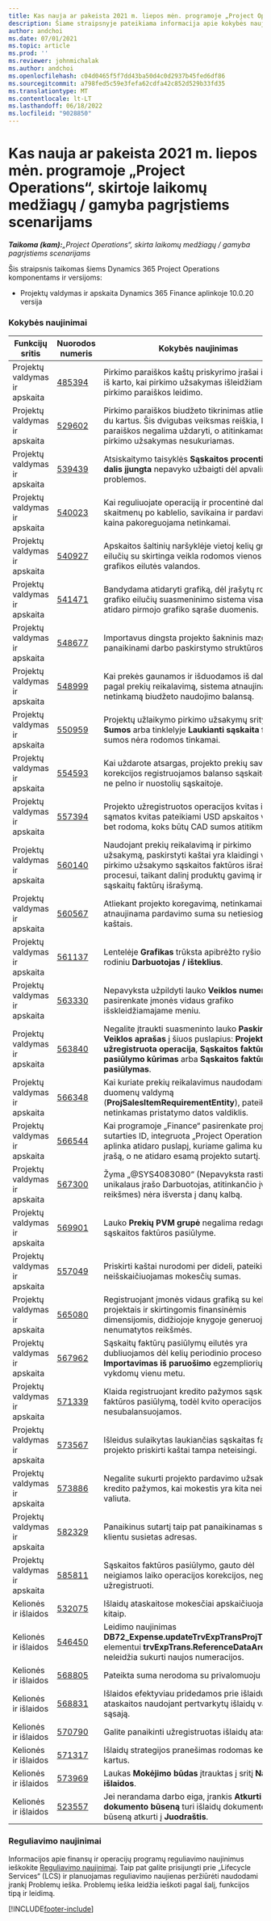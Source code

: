 ```yaml
---
title: Kas nauja ar pakeista 2021 m. liepos mėn. programoje „Project Operations“, skirtoje laikomų medžiagų / gamyba pagrįstiems scenarijams
description: Šiame straipsnyje pateikiama informacija apie kokybės naujinimus, pasiekiamus 2021 m. liepos mėnesio "Project Operations" leidime, skirtuose atsargomis / gamyba pagrįstiems scenarijams.
author: andchoi
ms.date: 07/01/2021
ms.topic: article
ms.prod: ''
ms.reviewer: johnmichalak
ms.author: andchoi
ms.openlocfilehash: c04d0465f5f7dd43ba50d4c0d2937b45fed6df86
ms.sourcegitcommit: a798fed5c59e3fefa62cdfa42c852d529b33fd35
ms.translationtype: MT
ms.contentlocale: lt-LT
ms.lasthandoff: 06/18/2022
ms.locfileid: "9028850"
---
```

# <a name="whats-new-or-changed-in-project-operations-july-2021-for-stockedproduction-based-scenarios"></a>Kas nauja ar pakeista 2021 m. liepos mėn. programoje „Project Operations“, skirtoje laikomų medžiagų / gamyba pagrįstiems scenarijams

_**Taikoma (kam):**„Project Operations“, skirta laikomų medžiagų / gamyba pagrįstiems scenarijams_

Šis straipsnis taikomas šiems Dynamics 365 Project Operations komponentams ir versijoms:

- Projektų valdymas ir apskaita Dynamics 365 Finance aplinkoje 10.0.20 versija
 
### <a name="quality-updates"></a>Kokybės naujinimai
                                                                                                                                                                                  
| Funkcijų sritis                      | Nuorodos numeris| Kokybės naujinimas                                                                                                                                                                          |
|-----------------------------------|--------|---------------------------------------------------------------------------------------------------------------------------------------------------------------------------------|
| Projektų valdymas ir apskaita | [485394](https://fix.lcs.dynamics.com/Issue/Details/?bugId=485394) | Pirkimo paraiškos kaštų priskyrimo įrašai išvalomi iš karto, kai pirkimo užsakymas išleidžiamas iš pirkimo paraiškos leidimo.                                                                           |
| Projektų valdymas ir apskaita | [529602](https://fix.lcs.dynamics.com/Issue/Details/?bugId=529602) | Pirkimo paraiškos biudžeto tikrinimas atliekamas du kartus. Šis dvigubas veiksmas reiškia, kad paraiškos negalima uždaryti, o atitinkamas pirkimo užsakymas nesukuriamas.                                                                                                                        |
| Projektų valdymas ir apskaita | [539439](https://fix.lcs.dynamics.com/Issue/Details/?bugId=539439) | Atsiskaitymo taisyklės **Sąskaitos procentinė dalis įjungta** nepavyko užbaigti dėl apvalinimo problemos.                                                                              |
| Projektų valdymas ir apskaita | [540023](https://fix.lcs.dynamics.com/Issue/Details/?bugId=540023) | Kai reguliuojate operaciją ir procentinė dalis turi skaitmenų po kablelio, savikaina ir pardavimo kaina pakoreguojama netinkamai.                                      |
| Projektų valdymas ir apskaita | [540927](https://fix.lcs.dynamics.com/Issue/Details/?bugId=540927) | Apskaitos šaltinių naršyklėje vietoj kelių grafiko eilučių su skirtinga veikla rodomos vienos grafikos eilutės valandos.                                      |
| Projektų valdymas ir apskaita | [541471](https://fix.lcs.dynamics.com/Issue/Details/?bugId=541471) | Bandydama atidaryti grafiką, dėl įrašytų rodinių ir grafiko eilučių suasmeninimo sistema visada atidaro pirmojo grafiko sąraše duomenis.  |
| Projektų valdymas ir apskaita | [548677](https://fix.lcs.dynamics.com/Issue/Details/?bugId=548677) | Importavus dingsta projekto šakninis mazgas ir panaikinami darbo paskirstymo struktūros įrašai.                                                                                             |
| Projektų valdymas ir apskaita | [548999](https://fix.lcs.dynamics.com/Issue/Details/?bugId=548999) | Kai prekės gaunamos ir išduodamos iš dalies pagal prekių reikalavimą, sistema atnaujina netinkamą biudžeto naudojimo balansą. |
| Projektų valdymas ir apskaita | [550959](https://fix.lcs.dynamics.com/Issue/Details/?bugId=550959) | Projektų užlaikymo pirkimo užsakymų srityje **Sumos** arba tinklelyje **Laukianti sąskaita faktūra** sumos nėra rodomos tinkamai.                                                                  |
| Projektų valdymas ir apskaita | [554593](https://fix.lcs.dynamics.com/Issue/Details/?bugId=554593) | Kai uždarote atsargas, projekto prekių savikainos korekcijos registruojamos balanso sąskaitoje, o ne pelno ir nuostolių sąskaitoje.                                                            |
| Projektų valdymas ir apskaita | [557394](https://fix.lcs.dynamics.com/Issue/Details/?bugId=557394) | Projekto užregistruotos operacijos kvitas ir sąmatos kvitas pateikiami USD apskaitos valiuta, bet rodoma, koks būtų CAD sumos atitikmuo.              |
| Projektų valdymas ir apskaita | [560140](https://fix.lcs.dynamics.com/Issue/Details/?bugId=560140) | Naudojant prekių reikalavimą ir pirkimo užsakymą, paskirstyti kaštai yra klaidingi vykstant pirkimo užsakymo sąskaitos faktūros išrašymo procesui, taikant dalinį produktų gavimą ir dalinį sąskaitų faktūrų išrašymą.       |
| Projektų valdymas ir apskaita | [560567](https://fix.lcs.dynamics.com/Issue/Details/?bugId=560567) | Atliekant projekto koregavimą, netinkamai atnaujinama pardavimo suma su netiesioginiai kaštais.                                                                                    |
| Projektų valdymas ir apskaita | [561137](https://fix.lcs.dynamics.com/Issue/Details/?bugId=561137) | Lentelėje **Grafikas** trūksta apibrėžto ryšio su rodiniu **Darbuotojas / išteklius**.                                                                                   |
| Projektų valdymas ir apskaita | [563330](https://fix.lcs.dynamics.com/Issue/Details/?bugId=563330) | Nepavyksta užpildyti lauko **Veiklos numeris**, kai jį pasirenkate įmonės vidaus grafiko išskleidžiamajame meniu.                                                                 |
| Projektų valdymas ir apskaita | [563840](https://fix.lcs.dynamics.com/Issue/Details/?bugId=563840) | Negalite įtraukti suasmeninto lauko **Paskirtis** arba **Veiklos aprašas** į šiuos puslapius: **Projekto užregistruota operacija**, **Sąskaitos faktūros pasiūlymo kūrimas** arba **Sąskaitos faktūros pasiūlymas**.  |
| Projektų valdymas ir apskaita | [566348](https://fix.lcs.dynamics.com/Issue/Details/?bugId=566348) | Kai kuriate prekių reikalavimus naudodami duomenų valdymą (**ProjSalesItemRequirementEntity**), pateikiamas netinkamas pristatymo datos valdiklis.                                              |
| Projektų valdymas ir apskaita | [566544](https://fix.lcs.dynamics.com/Issue/Details/?bugId=566544) | Kai programoje „Finance“ pasirenkate projekto sutarties ID, integruota „Project Operations“ aplinka atidaro puslapį, kuriame galima kurti naują įrašą, o ne atidaro esamą projekto sutartį.                                                                                                                 |
| Projektų valdymas ir apskaita | [567300](https://fix.lcs.dynamics.com/Issue/Details/?bugId=567300) |  Žyma „@SYS4083080“ (Nepavyksta rasti unikalaus įrašo Darbuotojas, atitinkančio įvestas reikšmes) nėra išversta į danų kalbą.                                |
| Projektų valdymas ir apskaita | [569901](https://fix.lcs.dynamics.com/Issue/Details/?bugId=569901) | Lauko **Prekių PVM grupė** negalima redaguoti sąskaitos faktūros pasiūlyme.                                                                               |
| Projektų valdymas ir apskaita | [557049](https://fix.lcs.dynamics.com/Issue/Details/?bugId=557049) | Priskirti kaštai nurodomi per dideli, pateikiant neišskaičiuojamas mokesčių sumas.                                                                                                    |
| Projektų valdymas ir apskaita | [565080](https://fix.lcs.dynamics.com/Issue/Details/?bugId=565080) | Registruojant įmonės vidaus grafiką su keliais projektais ir skirtingomis finansinėmis dimensijomis, didžiojoje knygoje generuojamos nenumatytos reikšmės.                             |
| Projektų valdymas ir apskaita | [567962](https://fix.lcs.dynamics.com/Issue/Details/?bugId=567962) | Sąskaitų faktūrų pasiūlymų eilutės yra dubliuojamos dėl kelių periodinio proceso **Importavimas iš paruošimo** egzempliorių, vykdomų vienu metu.                                      |
| Projektų valdymas ir apskaita | [571339](https://fix.lcs.dynamics.com/Issue/Details/?bugId=571339) | Klaida registruojant kredito pažymos sąskaitos faktūros pasiūlymą, todėl kvito operacijos nesubalansuojamos.    |
| Projektų valdymas ir apskaita | [573567](https://fix.lcs.dynamics.com/Issue/Details/?bugId=573567) | Išleidus sulaikytas laukiančias sąskaitas faktūras, projekto priskirti kaštai tampa neteisingi.                                                                             |
| Projektų valdymas ir apskaita | [573886](https://fix.lcs.dynamics.com/Issue/Details/?bugId=573886) | Negalite sukurti projekto pardavimo užsakymo kredito pažymos, kai mokestis yra kita nei įmonės valiuta.                                      |
| Projektų valdymas ir apskaita | [582329](https://fix.lcs.dynamics.com/Issue/Details/?bugId=582329) | Panaikinus sutartį taip pat panaikinamas su klientu susietas adresas.                                                                                     |
| Projektų valdymas ir apskaita | [585811](https://fix.lcs.dynamics.com/Issue/Details/?bugId=585811) | Sąskaitos faktūros pasiūlymo, gauto dėl neigiamos laiko operacijos korekcijos, negalima užregistruoti.                                                                    |
| Kelionės ir išlaidos                  | [532075](https://fix.lcs.dynamics.com/Issue/Details/?bugId=532075) | Išlaidų ataskaitose mokesčiai apskaičiuojami kitaip.                                                                                                                  |
| Kelionės ir išlaidos                  | [546450](https://fix.lcs.dynamics.com/Issue/Details/?bugId=546450) | Leidimo naujinimas **DB72_Expense.updateTrvExpTransProjTransId()** elementui **trvExpTrans.ReferenceDataAreaId** neleidžia sukurti naujos numeracijos.                    |
| Kelionės ir išlaidos                  | [568805](https://fix.lcs.dynamics.com/Issue/Details/?bugId=568805) | Pateikta suma nerodoma su privalomuoju lauku.                                                                                                             |
| Kelionės ir išlaidos                  | [568831](https://fix.lcs.dynamics.com/Issue/Details/?bugId=568831) | Išlaidos efektyviau pridedamos prie išlaidų ataskaitos naudojant pertvarkytų išlaidų vartotojo sąsają.                                                            |
| Kelionės ir išlaidos                  | [570790](https://fix.lcs.dynamics.com/Issue/Details/?bugId=570790) | Galite panaikinti užregistruotas išlaidų ataskaitas.                                                                                           |
| Kelionės ir išlaidos                  | [571317](https://fix.lcs.dynamics.com/Issue/Details/?bugId=571317) | Išlaidų strategijos pranešimas rodomas kelis kartus.                                                                                                       |
| Kelionės ir išlaidos                  | [573969](https://fix.lcs.dynamics.com/Issue/Details/?bugId=573969) | Laukas **Mokėjimo būdas** įtrauktas į sritį **Naujos išlaidos**.                                                                                                      |
| Kelionės ir išlaidos                  | [523557](https://fix.lcs.dynamics.com/Issue/Details/?bugId=523557) | Jei nerandama darbo eiga, įrankis **Atkurti išlaidų dokumento būseną** turi išlaidų dokumento būseną atkurti į **Juodraštis**. 

### <a name="regulatory-updates"></a>Reguliavimo naujinimai
Informacijos apie finansų ir operacijų programų reguliavimo naujinimus ieškokite [Reguliavimo naujinimai](/dynamics365/finance/localizations/regulatory-updates). Taip pat galite prisijungti prie „Lifecycle Services“ (LCS) ir planuojamas reguliavimo naujienas peržiūrėti naudodami įrankį Problemų ieška. Problemų ieška leidžia ieškoti pagal šalį, funkcijos tipą ir leidimą.


[!INCLUDE[footer-include](../../includes/footer-banner.md)]
